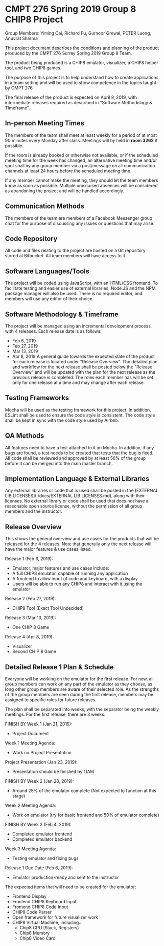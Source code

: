 # CMPT 276 Spring 2019 Group 8 CHIP8 Project

Group Members: Yiming Cai, Richard Fu, Gurnoor Grewal, PETER Luong, Anuvrat Sharma

This project document describes the conditions and planning of the product produced by the CMPT 276 Surrey Spring 2019 Group 8 Team.

The product being produced is a CHIP8 emulator, visualizer, a CHIP8 helper tool, and two CHIP8 games.

The purpose of this project is to help understand how to create applications in a team setting and will be used to show competence in the topics taught by CMPT 276.

The final release of the product is expected on April 8, 2019, with intermediate releases required as described in "Software Methodology & Timeframe".

## In-person Meeting Times
The members of the team shall meet at least weekly for a period of at most 90 minutes every Monday after class. Meetings will by held in **room 3262** if possible.

If the room is already booked or otherwise not available, or if the scheduled meeting time for the week has changed, an alternative meeting time and/or spot shall by any group member via a post/message on all communication channels at least 24 hours before the scheduled meeting time.

If any member cannot make the meeting, they should let the team members know as soon as possible. Multiple unexcused absences will be considered as abandoning the project and will be handled accordingly.


## Communication Methods
The members of the team are members of a Facebook Messenger group chat for the purpose of discussing any issues or questions that may arise.

## Code Repository
All code and files relating to the project are hosted on a Git repository stored at Bitbucket. All team members will have access to it.

## Software Languages/Tools
The project will be coded using JavaScript, with an HTML/CSS frontend.
To facilitate testing and easier use of external libraries, Node.JS and the NPM package manager will also be used.
There is no required editor, and members will use any editor of their choice.

## Software Methodology & Timeframe
The project will be managed using an incremental development process, with 4 releases.
Each release date is as follows:
- Feb 6, 2019
- Feb 27, 2019
- Mar 13, 2019
- Apr 8, 2019
A general guide towards the expected state of the product for each release is located under "Release Overview".
The detailed plan and workflow for the next release shall be posted below the "Release Overview” and will be updated with the plan for the next release as the previous release is completed.
The roles each member has will be set only for one release at a time and may change after each release.

## Testing Frameworks
Mocha will be used as the testing framework for this project.
In addition, ESLint shall be used to ensure the code style is consistent. The code style shall be kept in sync with the code style used by Airbnb.

## QA Methods
All features need to have a test attached to it on Mocha.
In addition, if any bugs are found, a test needs to be created that tests that the bug is fixed.
All code shall be reviewed and approved by at least 50% of the group before it can be merged into the main master branch.

## Implementation Language & External Libraries
Any external libraries or code that is used shall be posted in the [EXTERNAL LIB LICENSES](./docs/EXTERNAL LIB LICENSES.md), along with their licenses. No external library or code shall be used that does not have a reasonable open source license, without the permission of all group members and the instructor.

## Release Overview
This shows the general overview and use cases for the products that will be released for the 4 releases.
Note that generally only the next release will have the major features & use cases listed.

Release 1 (Feb 6, 2019):
- Emulator, major features and use cases include:
- A full CHIP8 emulator, capable of running any application
- A frontend to allow input of code and keyboard, with a display
- Users will be able to run any CHIP8 and interact with it using the emulator

Release 2 (Feb 27, 2019):
- CHIP8 Tool (Exact Tool Undecided)

Release 3 (Mar 13, 2019):
- One CHIP 8 Game

Release 4 (Apr 8, 2019):
- Visualizer
- Second CHIP 8 Game

## Detailed Release 1 Plan & Schedule
Everyone will be working on the emulator for the first release. For now, all group members can work on any part of the emulator as they choose, as long other group members are aware of their selected role.
As the strengths of the group members are seen during the first release, members may be assigned to specific roles for future releases.

The plan shall be separated into weeks, with the separator being the weekly meetings.
For the first release, there are 3 weeks.

FINISH BY Week 1 (Jan 21, 2019):
- Project Document

Week 1 Meeting Agenda:
- Work on Project Presentation

Project Presentation (Jan 23, 2019):
- Presentation should be finished by 11AM

FINISH BY Week 2 (Jan 28, 2019):
- Around 25% of the emulator complete (Not expected to function at this stage)

Week 2 Meeting Agenda:
- Work on emulator (try for basic frontend and 50% of emulator complete)

FINISH BY Week 3 (Feb 4, 2019):
- Completed emulator frontend
- Completed emulator backend

Week 3 Meeting Agenda:
- Testing emulator and fixing bugs

Release 1 Due Date (Feb 6, 2019):
- Emulator production-ready and sent to the instructor

The expected items that will need to be created for the emulator:
- Frontend Display
- Frontend CHIP8 Keyboard Input
- Frontend CHIP8 Code Input
- CHIP8 Code Parser
- Open framework for future visualizer work
- CHIP8 Virtual Machine, including...
    - Chip8 CPU (Stack, Registers)
    - Chip8 Memory
    - Chip8 Video Card
